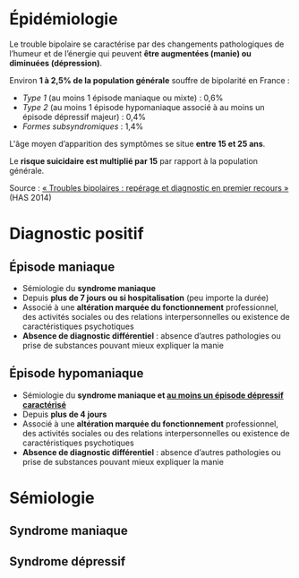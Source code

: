 <!-- Title: Trouble bipolaire
     Menu: Pour les médecins / Trouble bipolaire
     Description: Fiche d'information sur le trouble bipolaire la -->

# Épidémiologie

Le trouble bipolaire se caractérise par des changements pathologiques de l’humeur et de l’énergie qui peuvent **être augmentées (manie) ou diminuées (dépression)**.

Environ **1 à 2,5% de la population générale** souffre de bipolarité en France :

- *Type 1* (au moins 1 épisode maniaque ou mixte) : 0,6%
- *Type 2* (au moins 1 épisode hypomaniaque associé à au moins un épisode dépressif majeur) : 0,4%
- *Formes subsyndromiques* : 1,4%

L'âge moyen d’apparition des symptômes se situe **entre 15 et 25 ans**.

Le **risque suicidaire est multiplié par 15** par rapport à la population générale.

Source : [« Troubles bipolaires : repérage et diagnostic en premier recours »](https://www.has-sante.fr/upload/docs/application/pdf/2014-06/troubles_bipolaires_reperage_et_diagnostic_en_premier_recours_-_note_de_cadrage_2014-06-13_10-53-16_714.pdf) (HAS 2014)

# Diagnostic positif

## Épisode maniaque

- Sémiologie du **syndrome maniaque**
- Depuis **plus de 7 jours ou si hospitalisation** (peu importe la durée)
- Associé à une **altération marquée du fonctionnement** professionnel, des activités sociales ou des relations interpersonnelles ou existence de caractéristiques psychotiques
- **Absence de diagnostic différentiel** : absence d’autres pathologies ou prise de substances pouvant mieux expliquer la manie

## Épisode hypomaniaque

- Sémiologie du **syndrome maniaque et <u>au moins un épisode dépressif caractérisé</u>**
- Depuis **plus de 4 jours**
- Associé à une **altération marquée du fonctionnement** professionnel, des activités sociales ou des relations interpersonnelles ou existence de caractéristiques psychotiques
- **Absence de diagnostic différentiel** : absence d’autres pathologies ou prise de substances pouvant mieux expliquer la manie

# Sémiologie

## Syndrome maniaque

<object class="schema" type="image/svg+xml" data="{{ ASSET bipolarite/syndrome_maniaque.svg }}"></object>

## Syndrome dépressif

<object class="schema" type="image/svg+xml" data="{{ ASSET bipolarite/depression_et_bipolarite.svg }}"></object>

<style>
    #episode\_maniaque { background: #ec9d36; }
    #episode\_hypomaniaque { background: #f8ca00; }
</style>
